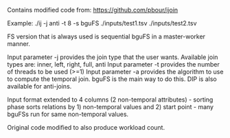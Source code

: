 Contains modified code from: https://github.com/pbour/ijoin

Example:
./ij -j anti -t 8 -s bguFS ./inputs/test1.tsv ./inputs/test2.tsv

FS version that is always used is sequential bguFS in a master-worker manner.

Input parameter -j provides the join type that the user wants. Available join types are: inner, left, right, full, anti
Input parameter -t provides the number of threads to be used (>=1)
Input parameter -a provides the algorithm to use to compute the temporal join. bguFS is the main way to do this. DIP is also available for anti-joins.

Input format extended to 4 columns (2 non-temporal attributes) - sorting phase sorts relations by 1) non-temporal values and 2) start point - many bguFSs run for same non-temporal values.

Original code modified to also produce workload count.
